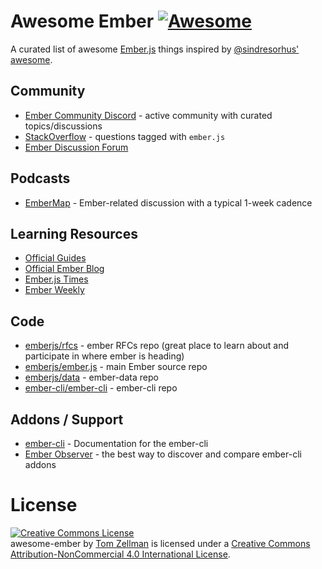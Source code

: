 # Awesome Ember [![Awesome](https://awesome.re/badge-flat2.svg)](https://awesome.re)

A curated list of awesome [Ember.js](https://emberjs.com/) things inspired by [@sindresorhus' awesome](https://github.com/sindresorhus/awesome).

## Community
- [Ember Community Discord](https://discordapp.com/invite/zT3asNS) - active community with curated topics/discussions
- [StackOverflow](http://stackoverflow.com/questions/tagged/ember.js) - questions tagged with `ember.js`
- [Ember Discussion Forum](http://discuss.emberjs.com/)

## Podcasts
- [EmberMap](https://embermap.com/podcast) - Ember-related discussion with a typical 1-week cadence

## Learning Resources
- [Official Guides](https://guides.emberjs.com/release/)
- [Official Ember Blog](https://emberjs.com/blog/)
- [Ember.js Times](https://the-emberjs-times.ongoodbits.com/)
- [Ember Weekly](http://emberweekly.com/)

## Code
- [emberjs/rfcs](https://github.com/emberjs/rfcs) - ember RFCs repo (great place to learn about and participate in where ember is heading)
- [emberjs/ember.js](https://github.com/emberjs/ember.js) - main Ember source repo
- [emberjs/data](https://github.com/emberjs/data) - ember-data repo
- [ember-cli/ember-cli](https://github.com/ember-cli/ember-cli) - ember-cli repo

## Addons / Support
- [ember-cli](https://ember-cli.com/) - Documentation for the ember-cli
- [Ember Observer](https://emberobserver.com/) - the best way to discover and compare ember-cli addons


License
=======================================================================

<a rel="license" href="http://creativecommons.org/licenses/by-nc/4.0/"><img alt="Creative Commons License" style="border-width:0" src="https://i.creativecommons.org/l/by-nc/4.0/88x31.png" /></a><br /><span xmlns:dct="http://purl.org/dc/terms/" href="http://purl.org/dc/dcmitype/InteractiveResource" property="dct:title" rel="dct:type">awesome-ember</span> by <a xmlns:cc="http://creativecommons.org" href="https://github.com/tzellman" property="cc:attributionName" rel="cc:attributionURL">Tom Zellman</a> is licensed under a <a rel="license" href="http://creativecommons.org/licenses/by-nc/4.0/">Creative Commons Attribution-NonCommercial 4.0 International License</a>.